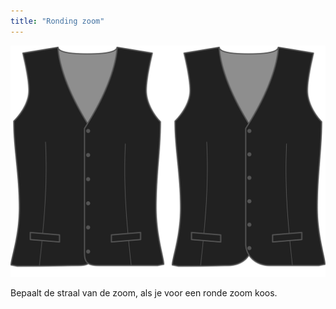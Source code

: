 ```yaml
---
title: "Ronding zoom"
---
```


![Ronding zoom](hemradius.svg)

Bepaalt de straal van de zoom, als je voor een ronde zoom koos.




